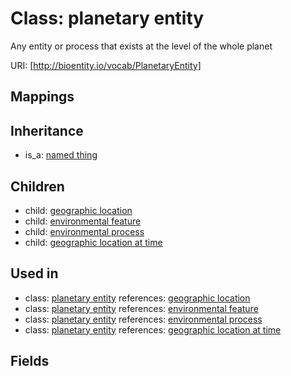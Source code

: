 # Class: planetary entity


Any entity or process that exists at the level of the whole planet

URI: [http://bioentity.io/vocab/PlanetaryEntity]
## Mappings

## Inheritance

 *  is_a: [named thing](NamedThing.md)
## Children

 *  child: [geographic location](GeographicLocation.md)
 *  child: [environmental feature](EnvironmentalFeature.md)
 *  child: [environmental process](EnvironmentalProcess.md)
 *  child: [geographic location at time](GeographicLocationAtTime.md)
## Used in

 *  class: [planetary entity](PlanetaryEntity.md) references: [geographic location](GeographicLocation.md)
 *  class: [planetary entity](PlanetaryEntity.md) references: [environmental feature](EnvironmentalFeature.md)
 *  class: [planetary entity](PlanetaryEntity.md) references: [environmental process](EnvironmentalProcess.md)
 *  class: [planetary entity](PlanetaryEntity.md) references: [geographic location at time](GeographicLocationAtTime.md)
## Fields

